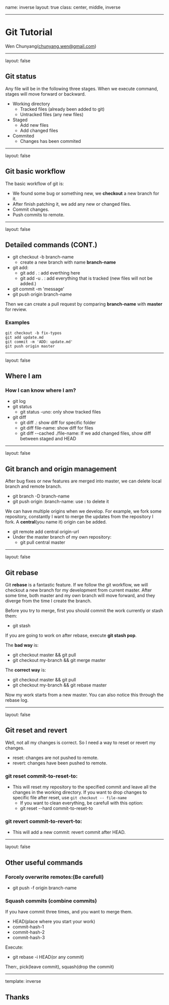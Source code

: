 name: inverse
layout: true
class: center, middle, inverse

---

# Git Tutorial

Wen Chunyang(chunyang.wen@gmail.com)

---

layout: false

## Git status

Any file will be in the following three stages. When we execute command, stages will move forward
or backward.

+ Working directory
    + Tracked files (already been added to git)
    + Untracked files (any new files)
+ Staged
    + Add new files
    + Add changed files
+ Commited
    + Changes has been commited

---

layout: false
## Git basic workflow

The basic workflow of git is:

+ We found some bug or something new, we **checkout** a new branch for it.
+ After finish patching it, we add any new or changed files.
+ Commit changes.
+ Push commits to remote.

---

layout: false
## Detailed commands (CONT.)

* git checkout -b branch-name
    + create a new branch with name **branch-name**
* git add:
    + git add . : add everthing here
    + git add -u . : add everything that is tracked (new files will not be added.)
* git commit -m 'message'
* git push origin branch-name

Then we can create a pull request by comparing **branch-name** with **master** for review.

### Examples

```shell
git checkout -b fix-typos
git add update.md
git commit -m 'ADD: update.md'
git push origin master
```
---

layout: false
## Where I am

### How I can know where I am?

+ git log
+ git status
    + git status -uno: only show tracked files
+ git diff
    + git diff .: show diff for specific folder
    + git diff file-name: show diff for files
    + git diff --cached ./file-name: If we add changed files, show diff between staged and HEAD

---

layout: false

## Git branch and origin management

After bug fixes or new features are merged into master, we can delete local branch and remote
branch.

+ git branch -D branch-name
+ git push origin :branch-name: use **:** to delete it

We can have multiple origins when we develop. For example, we fork some repository, constantly I
want to merge the updates from the repository I fork. A **central**(you name it) origin can be added.

+ git remote add central origin-url
+ Under the master branch of my own repository:
    + git pull central master

---

layout: false

## Git rebase

Git **rebase** is a fantastic feature. If we follow the git workflow, we will checkout a new
branch for my development from current master. After some time, both master and my own branch will
move forward, and they diverge from the time I create the branch.

Before you try to merge, first you should commit the work currently or stash them:

+ git stash

If you are going to work on after rebase, execute **git stash pop**.

The **bad way** is:

+ git checkout master && git pull
+ git checkout my-branch && git merge master

The **correct way** is:

+ git checkout master && git pull
+ git checkout my-branch && git rebase master

Now my work starts from a new master. You can also notice this through the rebase log.

---

layout: false

## Git reset and revert

Well, not all my changes is correct. So I need a way to reset or revert my changes.

+ reset: changes are not pushed to remote.
+ revert: changes have been pushed to remote.

### git reset commit-to-reset-to:

+ This will reset my repository to the specified commit and leave all the changes in the
working directory. If you want to drop changes to specific file after reset,
use `git checkout -- file-name`
    + If you want to clean everything, be carefull with this option:
    + git reset --hard commit-to-reset-to

### git revert commit-to-revert-to:

+ This will add a new commit: revert commit after HEAD.

---

layout: false

## Other useful commands

### Forcely overwrite remotes:(Be carefull)

+ git push -f origin branch-name

### Squash commits (combine commits)

If you have commit three times, and you want to merge them.

+ HEAD(place where you start your work)
+ commit-hash-1
+ commit-hash-2
+ commit-hash-3

Execute:

+ git rebase -i HEAD(or any commit)

Then:, pick(leave commit), squash(drop the commit)

---

template: inverse

## Thanks

